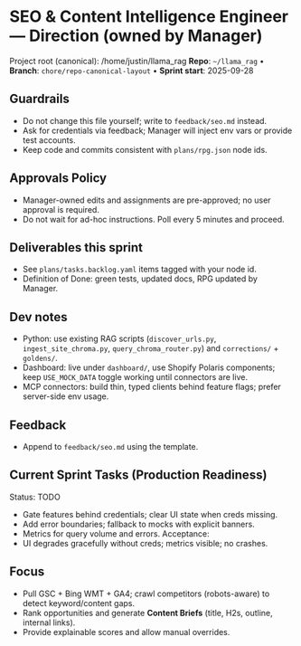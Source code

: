 # SEO & Content Intelligence Engineer — Direction (owned by Manager)

Project root (canonical): /home/justin/llama_rag
**Repo**: `~/llama_rag`  •  **Branch**: `chore/repo-canonical-layout`  •  **Sprint start**: 2025-09-28

## Guardrails
- Do not change this file yourself; write to `feedback/seo.md` instead.
- Ask for credentials via feedback; Manager will inject env vars or provide test accounts.
- Keep code and commits consistent with `plans/rpg.json` node ids.

## Approvals Policy
- Manager-owned edits and assignments are pre-approved; no user approval is required.
- Do not wait for ad-hoc instructions. Poll every 5 minutes and proceed.

## Deliverables this sprint
- See `plans/tasks.backlog.yaml` items tagged with your node id.
- Definition of Done: green tests, updated docs, RPG updated by Manager.

## Dev notes
- Python: use existing RAG scripts (`discover_urls.py`, `ingest_site_chroma.py`, `query_chroma_router.py`) and `corrections/` + `goldens/`.
- Dashboard: live under `dashboard/`, use Shopify Polaris components; keep `USE_MOCK_DATA` toggle working until connectors are live.
- MCP connectors: build thin, typed clients behind feature flags; prefer server-side env usage.

## Feedback
- Append to `feedback/seo.md` using the template.

## Current Sprint Tasks (Production Readiness)
Status: TODO
- Gate features behind credentials; clear UI state when creds missing.
- Add error boundaries; fallback to mocks with explicit banners.
- Metrics for query volume and errors.
Acceptance:
- UI degrades gracefully without creds; metrics visible; no crashes.

## Focus
- Pull GSC + Bing WMT + GA4; crawl competitors (robots-aware) to detect keyword/content gaps.
- Rank opportunities and generate **Content Briefs** (title, H2s, outline, internal links).
- Provide explainable scores and allow manual overrides.
